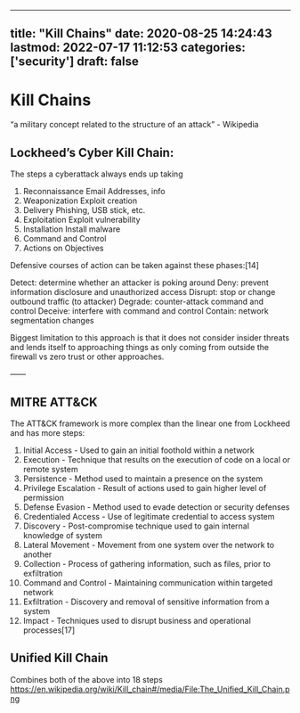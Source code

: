 
---
title: "Kill Chains"
date: 2020-08-25 14:24:43
lastmod: 2022-07-17 11:12:53
categories: ['security']
draft: false
---


# Kill Chains
“a military concept related to the structure of an attack” - Wikipedia


## Lockheed’s Cyber Kill Chain:
The steps a cyberattack always ends up taking

1. Reconnaissance
	Email Addresses, info
2. Weaponization
	Exploit creation
3. Delivery
	Phishing, USB stick, etc.
4. Exploitation
	Exploit vulnerability
5. Installation
	Install malware
6. Command and Control
7. Actions on Objectives


Defensive courses of action can be taken against these phases:[14]

Detect: determine whether an attacker is poking around
Deny: prevent information disclosure and unauthorized access
Disrupt: stop or change outbound traffic (to attacker)
Degrade: counter-attack command and control
Deceive: interfere with command and control
Contain: network segmentation changes

Biggest limitation to this approach is that it does not consider insider threats and lends itself to approaching things as only coming from outside the firewall vs zero trust or other approaches.

——

## MITRE ATT&CK

The ATT&CK framework is more complex than the linear one from Lockheed and has more steps:

1. Initial Access - Used to gain an initial foothold within a network
2. Execution - Technique that results on the execution of code on a local or remote system
3. Persistence - Method used to maintain a presence on the system
4. Privilege Escalation - Result of actions used to gain higher level of permission
5. Defense Evasion - Method used to evade detection or security defenses
6. Credentialed Access - Use of legitimate credential to access system
7. Discovery - Post-compromise technique used to gain internal knowledge of system
8. Lateral Movement - Movement from one system over the network to another
9. Collection - Process of gathering information, such as files, prior to exfiltration
10. Command and Control - Maintaining communication within targeted network
11. Exfiltration - Discovery and removal of sensitive information from a system
12. Impact - Techniques used to disrupt business and operational processes[17]


## Unified Kill Chain
Combines both of the above into 18 steps
https://en.wikipedia.org/wiki/Kill_chain#/media/File:The_Unified_Kill_Chain.png

<!-- #public #security -->

<!-- {BearID:090B5FC9-C301-4D77-81C9-10DEA29794D1-5563-000003A3D605FA71} -->
